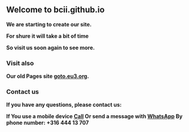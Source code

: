 ## <strong>Welcome to bcii.github.io
We are starting to create our site.

For shure it will take a bit of time

So visit us soon again to see more.

### Visit also
Our old Pages site [goto.eu3.org](http://goto.eu3.org).

### Contact us
If you have any questions, please contact us:

If You use a mobile device <a href="tel:31644413707"><strong>Call</strong></a>
Or send a message with <a href="https://wa.me/31644413707" target="_blank" rel="noopener"><strong>WhatsApp</strong></a>
By phone number: <strong>+316 444 13 707</strong>
